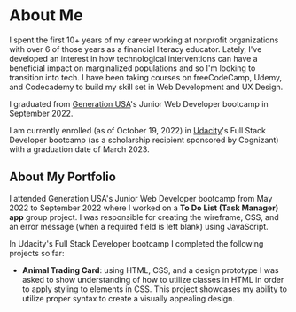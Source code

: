 # About Me
I spent the first 10+ years of my career working at nonprofit organizations with over 6 of those years as a financial literacy educator. Lately, I've developed an interest in how technological interventions can have a beneficial impact on marginalized populations and so I'm looking to transition into tech. I have been taking courses on freeCodeCamp, Udemy, and Codecademy to build my skill set in Web Development and UX Design. 

I graduated from [Generation USA](https://usa.generation.org/)'s Junior Web Developer bootcamp in September 2022.

I am currently enrolled (as of October 19, 2022) in [Udacity](https://www.udacity.com/course/full-stack-web-developer-nanodegree--nd0044)'s Full Stack Developer bootcamp (as a scholarship recipient sponsored by Cognizant) with a graduation date of March 2023.

## About My Portfolio
I attended Generation USA's Junior Web Developer bootcamp from May 2022 to September 2022 where I worked on a **To Do List (Task Manager) app** group project. I was responsible for creating the wireframe, CSS, and an error message (when a required field is left blank) using JavaScript.

In Udacity's Full Stack Developer bootcamp I completed the following projects so far:

- **Animal Trading Card**: using HTML, CSS, and a design prototype I was asked to show understanding of how to utilize classes in HTML in order to apply styling to elements in CSS. This project showcases my ability to utilize proper syntax to create a visually appealing design.
